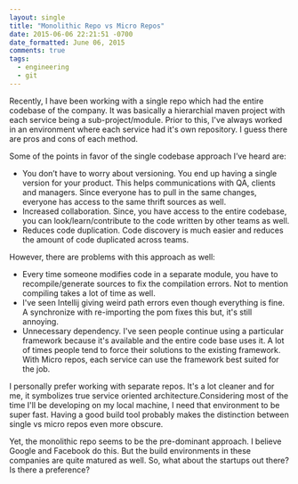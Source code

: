 ```yaml
---
layout: single
title: "Monolithic Repo vs Micro Repos"
date: 2015-06-06 22:21:51 -0700
date_formatted: June 06, 2015
comments: true
tags:
  - engineering
  - git
---
```


Recently, I have been working with a single repo which had the entire codebase of the company. It was basically a hierarchial maven project with each service being a sub-project/module. Prior to this, I've always worked in an environment where each service had it's own repository. I guess there are pros and cons of each method.

Some of the points in favor of the single codebase approach I’ve heard are:

<!--more -->

- You don’t have to worry about versioning. You end up having a single version for your product. This helps communications with QA, clients and managers. Since everyone has to pull in the same changes, everyone has access to the same thrift sources as well.
- Increased collaboration. Since, you have access to the entire codebase, you can look/learn/contribute to the code written by other teams as well.
- Reduces code duplication. Code discovery is much easier and reduces the amount of code duplicated across teams.

However, there are problems with this approach as well:

- Every time someone modifies code in a separate module, you have to recompile/generate sources to fix the compilation errors. Not to mention compiling takes a lot of time as well.
- I've seen Intellij giving weird path errors even though everything is fine. A synchronize with re-importing the pom fixes this but, it's still annoying.
- Unnecessary dependency. I've seen people continue using a particular framework because it's available and the entire code base uses it. A lot of times people tend to force their solutions to the existing framework. With Micro repos, each service can use the framework best suited for the job.

I personally prefer working with separate repos. It's a lot cleaner and for me, it symbolizes true service oriented architecture.Considering most of the time I'll be developing on my local machine, I need that environment to be super fast. Having a good build tool probably makes the distinction between single vs micro repos even more obscure.

Yet, the monolithic repo seems to be the pre-dominant approach. I believe Google and Facebook do this. But the build environments in these companies are quite matured as well. So, what about the startups out there? Is there a preference?

